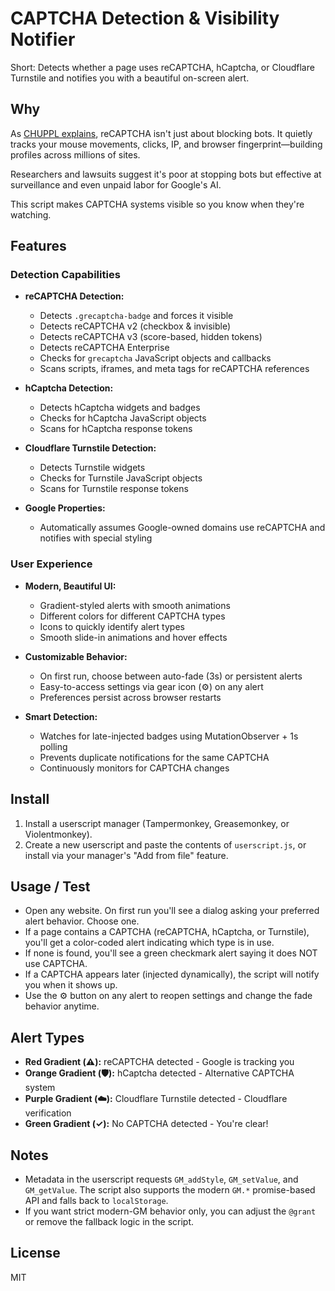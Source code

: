 # CAPTCHA Detection & Visibility Notifier

Short: Detects whether a page uses reCAPTCHA, hCaptcha, or Cloudflare Turnstile and notifies you with a beautiful on-screen alert.

## Why

As [CHUPPL explains](https://www.youtube.com/watch?v=VTsBP21-XpI), reCAPTCHA isn't just about blocking bots. It quietly tracks your mouse movements, clicks, IP, and browser fingerprint—building profiles across millions of sites.

Researchers and lawsuits suggest it's poor at stopping bots but effective at surveillance and even unpaid labor for Google's AI.

This script makes CAPTCHA systems visible so you know when they're watching.

## Features

### Detection Capabilities
- **reCAPTCHA Detection:**
  - Detects `.grecaptcha-badge` and forces it visible
  - Detects reCAPTCHA v2 (checkbox & invisible)
  - Detects reCAPTCHA v3 (score-based, hidden tokens)
  - Detects reCAPTCHA Enterprise
  - Checks for `grecaptcha` JavaScript objects and callbacks
  - Scans scripts, iframes, and meta tags for reCAPTCHA references
  
- **hCaptcha Detection:**
  - Detects hCaptcha widgets and badges
  - Checks for hCaptcha JavaScript objects
  - Scans for hCaptcha response tokens
  
- **Cloudflare Turnstile Detection:**
  - Detects Turnstile widgets
  - Checks for Turnstile JavaScript objects
  - Scans for Turnstile response tokens

- **Google Properties:**
  - Automatically assumes Google-owned domains use reCAPTCHA and notifies with special styling

### User Experience
- **Modern, Beautiful UI:**
  - Gradient-styled alerts with smooth animations
  - Different colors for different CAPTCHA types
  - Icons to quickly identify alert types
  - Smooth slide-in animations and hover effects
  
- **Customizable Behavior:**
  - On first run, choose between auto-fade (3s) or persistent alerts
  - Easy-to-access settings via gear icon (⚙️) on any alert
  - Preferences persist across browser restarts
  
- **Smart Detection:**
  - Watches for late-injected badges using MutationObserver + 1s polling
  - Prevents duplicate notifications for the same CAPTCHA
  - Continuously monitors for CAPTCHA changes

## Install

1. Install a userscript manager (Tampermonkey, Greasemonkey, or Violentmonkey).  
2. Create a new userscript and paste the contents of `userscript.js`, or install via your manager's "Add from file" feature.

## Usage / Test

- Open any website. On first run you'll see a dialog asking your preferred alert behavior. Choose one.  
- If a page contains a CAPTCHA (reCAPTCHA, hCaptcha, or Turnstile), you'll get a color-coded alert indicating which type is in use.
- If none is found, you'll see a green checkmark alert saying it does NOT use CAPTCHA.  
- If a CAPTCHA appears later (injected dynamically), the script will notify you when it shows up.  
- Use the ⚙️ button on any alert to reopen settings and change the fade behavior anytime.

## Alert Types

- **Red Gradient (⚠️):** reCAPTCHA detected - Google is tracking you
- **Orange Gradient (🛡️):** hCaptcha detected - Alternative CAPTCHA system
- **Purple Gradient (☁️):** Cloudflare Turnstile detected - Cloudflare verification
- **Green Gradient (✓):** No CAPTCHA detected - You're clear!

## Notes

- Metadata in the userscript requests `GM_addStyle`, `GM_setValue`, and `GM_getValue`. The script also supports the modern `GM.*` promise-based API and falls back to `localStorage`.  
- If you want strict modern-GM behavior only, you can adjust the `@grant` or remove the fallback logic in the script.

## License

MIT
